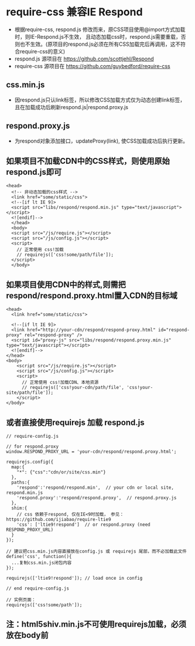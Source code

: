 # require-css 兼容IE Respond

* 根据require-css, respond.js 修改而来，原CSS项目使用@import方式加载时，则IE-Respond.js不生效， 且动态加载css时，respond.js需要重载，否则也不生效。(原项目的respond.js必须在所有CSS加载完后再调用，这不符合require-css的意义)
* respond.js 源项目在 https://github.com/scottjehl/Respond
* require-css 源项目在 https://github.com/guybedford/require-css

## css.min.js
* 因respond.js只认link标签，所以修改CSS加载方式仅为动态创建link标签， 且在加载成功后刷新respond.js|respond.proxy.js
## respond.proxy.js
* 为respond对象添加接口，updateProxy(link), 使CSS加载成功后执行更新。

## 如果项目不加载CDN中的CSS样式，则使用原始respond.js即可
```
<head>
  <!-- 非动态加载的css样式 -->
  <link href="some/static/css">
  <!--[if lt IE 9]>
  <script src="libs/respond/respond.min.js" type="text/javascript"></script>
  <![endif]-->
  </head>
  <body>
  <script src="/js/require.js"></script>
  <script src="/js/config.js"></script>
  <script>
    // 正常使用 css!加载
    // requirejs(['css!some/path/file']);
  </script>
  </body>
```

## 如果项目使用CDN中的样式,则需把respond/respond.proxy.html置入CDN的目标域
```
<head>
  <link href="some/static/css">
  
  <!--[if lt IE 9]>
  <link href="http://your-cdn/respond/respond-proxy.html" id="respond-proxy" rel="respond-proxy" />
  <script id="proxy-js" src="libs/respond/respond.proxy.min.js" type="text/javascript"></script>
  <![endif]-->
</head>
<body>
    <script src="/js/require.js"></script>
    <script src="/js/config.js"></script>
    <script>
      // 正常使用 css!加载CDN、本地资源
      // requirejs(['css!your-cdn/path/file', 'css!your-site/path/file']);
    </script>
</body>
```

## 或者直接使用requirejs 加载 respond.js
```
// require-config.js

// for respond.proxy
window.RESPOND_PROXY_URL = 'your-cdn/respond/respond.proxy.html';

requirejs.config({
  map:{
    "*": {"css":"cdn/or/site/css.min"}
  },
  paths:{
    'respond':'respond/respond.min',  // your cdn or local site, respond.min.js
    'respond.proxy':'respond/respond.proxy',  // respond.proxy.js
  },
  shim:{
    // css 依赖于respond, 仅在IE<9时加载， 参见：https://github.com/ijiabao/require-ltie9
    'css': ['ltie9!respond']  // or respond.proxy (need RESPOND_PROXY_URL)
  }
});

// 建议把css.min.js内容直接放在config.js 或 requirejs 尾部，而不必加载此文件
define('css', function(){
  ...复制css.min.js闭包内容
});

requirejs(['ltie9!respond']); // load once in config

// end require-config.js

// 实例页面：
requirejs(['css!some/path']);

```

## 注：html5shiv.min.js不可使用requirejs加载，必须放在body前
